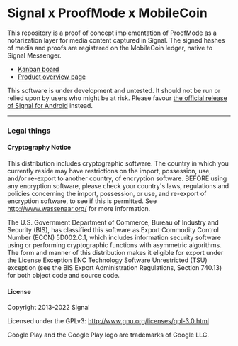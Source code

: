 # Signal x ProofMode x MobileCoin 
This repository is a proof of concept implementation of ProofMode as a notarization layer for media content captured in Signal. The signed hashes of media and proofs are registered on the MobileCoin ledger, native to Signal Messenger.

- [Kanban board](https://github.com/orgs/starlinglab/projects/3/views/1)
- [Product overview page](https://www.notion.so/Custom-Signal-build-d4eceb6275ce4870a3b31a5994306e25)

This software is under development and untested. It should not be run or relied upon by users who might be at risk. Please favour [the official release of Signal for Android](https://github.com/signalapp/Signal-Android) instead.

---

### Legal things
#### Cryptography Notice

This distribution includes cryptographic software. The country in which you currently reside may have restrictions on the import, possession, use, and/or re-export to another country, of encryption software.
BEFORE using any encryption software, please check your country's laws, regulations and policies concerning the import, possession, or use, and re-export of encryption software, to see if this is permitted.
See <http://www.wassenaar.org/> for more information.

The U.S. Government Department of Commerce, Bureau of Industry and Security (BIS), has classified this software as Export Commodity Control Number (ECCN) 5D002.C.1, which includes information security software using or performing cryptographic functions with asymmetric algorithms.
The form and manner of this distribution makes it eligible for export under the License Exception ENC Technology Software Unrestricted (TSU) exception (see the BIS Export Administration Regulations, Section 740.13) for both object code and source code.

#### License

Copyright 2013-2022 Signal

Licensed under the GPLv3: http://www.gnu.org/licenses/gpl-3.0.html

Google Play and the Google Play logo are trademarks of Google LLC.
